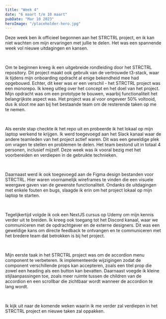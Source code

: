 ```yaml
---
title: "Week 4"
date: "6 maart t/m 10 maart"
pubDate: "Mar 10 2023"
heroImage: "/placeholder-hero.jpg"
---
```


Deze week ben ik officieel begonnen aan het STRCTRL project, en ik kan niet wachten om mijn ervaringen met jullie te delen. Het was een spannende week vol nieuwe uitdagingen en kansen.

&nbsp;

Om te beginnen kreeg ik een uitgebreide rondleiding door het STRCTRL repository. Dit project maakt ook gebruik van de vertrouwde t3-stack, waar ik tijdens mijn onboarding opdracht al enige bekendheid mee had opgebouwd. Echter, dit keer was er een verschil - het STRCTRL project was een monorepo. Ik kreeg uitleg over het concept en het doel van het project. Mijn opdracht was om een prototype te bouwen, waarbij functionaliteit het belangrijkste aspect was. Het project was al voor ongeveer 50% voltooid, dus ik sloot me aan bij het bestaande team om de resterende taken op me te nemen.

&nbsp;

Als eerste stap checkte ik het repo uit en probeerde ik het lokaal op mijn laptop werkend te krijgen. Ik werd toegevoegd aan het Slack kanaal waar de andere teamleden van het project actief waren. Dit was een geweldige plek om vragen te stellen en problemen te delen. Het team bestond uit in totaal 4 personen, inclusief mijzelf. Deze week was ik vooral bezig met het voorbereiden en verdiepen in de gebruikte technieken.

&nbsp;

Daarnaast werd ik ook toegevoegd aan de Figma design bestanden voor STRCTRL. Hier waren voornamelijk wireframes te vinden die een visuele weergave gaven van de gewenste functionaliteit. Ondanks de uitdagingen met enkele fouten en bugs, slaagde ik erin om het project lokaal op mijn laptop te starten.

&nbsp;

Tegelijkertijd volgde ik ook een NextJS cursus op Udemy om mijn kennis verder uit te breiden. Ik kreeg ook toegang tot het Discord kanaal, waar we communiceren met de opdrachtgever en de externe designers. Dit was een geweldige kans om directe feedback te ontvangen en te communiceren met het bredere team dat betrokken is bij het project.

&nbsp;

Mijn eerste taak in het STRCTRL project was om de accordion menu component te verbeteren. Ik implementeerde wijzigingen zodat de component verschillende props kan accepteren, zoals een titel prop die zowel een heading als een button kan bevatten. Daarnaast voegde ik kleine stijlaanpassingen toe, zoals meer ruimte tussen de children van de accordion en een scrollbar die zichtbaar wordt wanneer de accordion te lang wordt.

&nbsp;

Ik kijk uit naar de komende weken waarin ik me verder zal verdiepen in het STRCTRL project en nieuwe taken zal oppakken.
